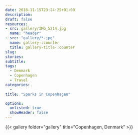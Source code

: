 ```yaml
---
date: 2018-11-15T23:24:25+01:00
description: 
draft: false
resources: 
- src: gallery/IMG_5214.jpg
  name: "header"
- src: "gallery/*.jpg"
  name: gallery-:counter
  title: gallery-title-:counter
slug:
stories:
subtitle: 
tags: 
  - Denmark
  - Copenhagen
  - Travel
categories: 
  - 
title: "Sparks in Copenhagen"

options:
  unlisted: true
  showHeader: false
---
```


{{< gallery folder="gallery" title="Copenhagen, Denmark" >}}